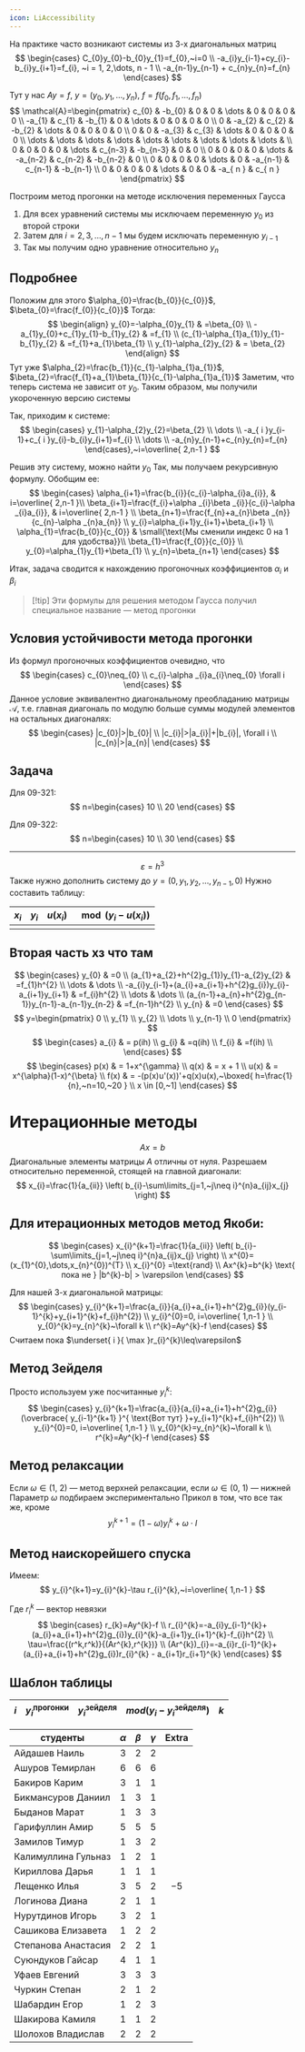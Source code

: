 ```yaml
---
icon: LiAccessibility
---
```

На практике часто возникают системы из 3-х диагональных матриц
$$
\begin{cases}
C_{0}y_{0}-b_{0}y_{1}=f_{0},~i=0 \\
-a_{i}y_{i-1}+cy_{i}-b_{i}y_{i+1}=f_{i}, ~i = 1, 2,\dots, n - 1 \\
-a_{n-1}y_{n-1} + c_{n}y_{n}=f_{n}
\end{cases}
$$

Тут у нас $Ay=f$, $y=(y_{0}, y_{1}, \dots, y_{n})$, $f=f(f_{0}, f_{1}, \dots, f_{ n })$
$$
\mathcal{A}=\begin{pmatrix}
c_{0} & -b_{0} & 0 & 0 & \dots & 0 & 0 & 0 & 0 \\
-a_{1} & c_{1} & -b_{1} & 0 & \dots & 0 & 0 & 0 & 0  \\
0 & -a_{2} & c_{2} & -b_{2} & \dots & 0 & 0 & 0 & 0 \\
0 & 0 & -a_{3} & c_{3} & \dots & 0 & 0 & 0 & 0  \\
\dots & \dots & \dots & \dots & \dots & \dots & \dots & \dots & \dots &  \\
0 & 0 & 0 & 0 & \dots & c_{n-3} & -b_{n-3} & 0 & 0 \\
0 & 0 & 0 & 0 & \dots & -a_{n-2} & c_{n-2} & -b_{n-2}  & 0 \\
0 & 0 & 0 & 0 & \dots & 0 & -a_{n-1} & c_{n-1} & -b_{n-1} \\
0 & 0 & 0 & 0 & \dots & 0 & 0 & -a_{ n } & c_{ n }
\end{pmatrix}
$$

Построим метод прогонки на методе исключения переменных Гаусса
1. Для всех уравнений системы мы исключаем переменную $y_{0}$ из второй строки
2. Затем для $i=2, 3, \dots, n-1$ мы будем исключать переменную $y_{i-1}$
3. Так мы получим одно уравнение относительно $y_{n}$

## Подробнее
Положим для этого $\alpha_{0}=\frac{b_{0}}{c_{0}}$, $\beta_{0}=\frac{f_{0}}{c_{0}}$
Тогда:
$$
\begin{align}
y_{0}=-\alpha_{0}y_{1} & =\beta_{0} \\
-a_{1}y_{0}+c_{1}y_{1}-b_{1}y_{2} & =f_{1} \\
(c_{1}-\alpha_{1}a_{1})y_{1}-b_{1}y_{2} & =f_{1}+a_{1}\beta_{1} \\
y_{1}-\alpha_{2}y_{2} & = \beta_{2}
\end{align}
$$
Тут уже $\alpha_{2}=\frac{b_{1}}{c_{1}-\alpha_{1}a_{1}}$, $\beta_{2}=\frac{f_{1}+a_{1}\beta_{1}}{c_{1}-\alpha_{1}a_{1}}$
Заметим, что теперь система не зависит от $y_{0}$. Таким образом, мы получили укороченную версию системы

Так, приходим к системе:
$$
\begin{cases}
y_{1}-\alpha_{2}y_{2}=\beta_{2} \\
\dots \\
-a_{ i }y_{i-1}+c_{ i }y_{i}-b_{i}y_{i+1}=f_{i} \\
\dots \\
-a_{n}y_{n-1}+c_{n}y_{n}=f_{n}
\end{cases},~i=\overline{ 2,n-1 }
$$

Решив эту систему, можно найти $y_{0}$
Так, мы получаем рекурсивную формулу. Обобщим ее:
$$
\begin{cases}
\alpha_{i+1}=\frac{b_{i}}{c_{i}-\alpha_{i}a_{i}}, & i=\overline{ 2,n-1 }\\
\beta_{i+1}=\frac{f_{i}+\alpha _{i}\beta _{i}}{c_{i}-\alpha _{i}a_{i}}, & i=\overline{ 2,n-1 } \\
\beta_{n+1}=\frac{f_{n}+a_{n}\beta _{n}}{c_{n}-\alpha _{n}a_{n}} \\
y_{i}=\alpha_{i+1}y_{i+1}+\beta_{i+1} \\
\alpha_{1}=\frac{b_{0}}{c_{0}}  & \small{\text{Мы сменили индекс 0 на 1 для удобства}}\\
\beta_{1}=\frac{f_{0}}{c_{0}} \\
y_{0}=\alpha_{1}y_{1}+\beta_{1} \\
y_{n}=\beta_{n+1}
\end{cases}
$$

Итак, задача сводится к нахождению прогоночных коэффициентов $\alpha _{i}$ и $\beta _{i}$
> [!tip] Эти формулы для решения методом Гаусса получил специальное название — метод прогонки

## Условия устойчивости метода прогонки
Из формул прогоночных коэффициентов очевидно, что 
$$
\begin{cases}
c_{0}\neq_{0} \\
c_{i}-\alpha _{i}a_{i}\neq_{0} \forall i
\end{cases}
$$
Данное условие эквивалентно диагональному преобладанию матрицы $\mathcal{A}$, т.е. главная диагональ по модулю больше суммы модулей элементов на остальных диагоналях:
$$
\begin{cases}
|c_{0}|>|b_{0}| \\
|c_{i}|>|a_{i}|+|b_{i}|, \forall i \\
|c_{n}|>|a_{n}|
\end{cases}
$$

## Задача
Для 09-321:
$$
n=\begin{cases}
10 \\
20
\end{cases}
$$

Для 09-322:
$$
n=\begin{cases}
10 \\
30
\end{cases}
$$

---

$$
\varepsilon=h^{3}
$$
Также нужно дополнить систему до $y=(0, y_{1}, y_{2},\dots,y_{n-1},0)$
Нужно составить таблицу:

| $x_{i}$ | $y_{i}$ | $u(x_{i})$ | $\mod(y_{i}-u(x_{i}))$ |
| ------- | ------- | ---------- | ---------------------- |
|         |         |            |                        |

## Вторая часть хз что там
$$
\begin{cases}
y_{0} & =0 \\
(a_{1}+a_{2}+h^{2}g_{1})y_{1}-a_{2}y_{2} & =f_{1}h^{2} \\
\dots & \dots \\
-a_{i}y_{i-1}+(a_{i}+a_{i+1}+h^{2}g_{i})y_{i}-a_{i+1}y_{i+1} & =f_{i}h^{2} \\
\dots & \dots \\
(a_{n-1}+a_{n}+h^{2}g_{n-1})y_{n-1}-a_{n-1}y_{n-2} & =f_{n-1}h^{2} \\
y_{n} & =0
\end{cases}
$$
$$
y=\begin{pmatrix}
0 \\
y_{1} \\
y_{2} \\
\dots \\
y_{n-1} \\
0
\end{pmatrix}
$$
$$
\begin{cases}
a_{i} & = p(ih) \\
g_{i} & =q(ih) \\
f_{i} & =f(ih) \\
\end{cases}
$$
$$
\begin{cases}
p(x)  & = 1+x^{\gamma} \\
q(x)  & = x + 1 \\
u(x)  & = x^{\alpha}(1-x)^{\beta} \\
f(x) & = -(p(x)u'(x))'+q(x)u(x),~\boxed{ h=\frac{1}{n},~n=10,~20 } \\
x \in [0,~1]
\end{cases}
$$

# Итерационные методы
$$
Ax=b
$$
Диагональные элементы матрицы $A$ отличны от нуля. Разрешаем относительно переменной, стоящей на главной диагонали:
$$
x_{i}=\frac{1}{a_{ii}} \left( b_{i}-\sum\limits_{j=1,~j\neq i}^{n}a_{ij}x_{j} \right)
$$

## Для итерационных методов метод Якоби:
$$
\begin{cases}
x_{i}^{k+1}=\frac{1}{a_{ii}} \left( b_{i}-\sum\limits_{j=1,~j\neq i}^{n}a_{ij}x_{j} \right) \\
x^{0}=(x_{1}^{0},\dots,x_{n}^{0})^{T} \\
x_{i}^{0} =\text{rand} \\
Ax^{k}=b^{k} \text{ пока не } |b^{k}-b| > \varepsilon
\end{cases}
$$

Для нашей 3-х диагональной матрицы:
$$
\begin{cases}
y_{i}^{k+1}=\frac{a_{i}}{a_{i}+a_{i+1}+h^{2}g_{i}}(y_{i-1}^{k}+y_{i+1}^{k}+f_{i}h^{2}) \\
y_{i}^{0}=0, i=\overline{ 1,n-1 } \\
y_{0}^{k}=y_{n}^{k}~\forall k \\
r^{k}=Ay^{k}-f
\end{cases}
$$
Считаем пока $\underset{ i }{ \max }r_{i}^{k}\leq\varepsilon$

## Метод Зейделя
Просто используем уже посчитанные $y_{i}^{k}$:
$$
\begin{cases}
y_{i}^{k+1}=\frac{a_{i}}{a_{i}+a_{i+1}+h^{2}g_{i}}(\overbrace{ y_{i-1}^{k+1} }^{ \text{Вот тут} }+y_{i+1}^{k}+f_{i}h^{2}) \\
y_{i}^{0}=0, i=\overline{ 1,n-1 } \\
y_{0}^{k}=y_{n}^{k}~\forall k \\
r^{k}=Ay^{k}-f
\end{cases}
$$

## Метод релаксации
Если $\omega \in (1,~2)$ — метод верхней релаксации, если $\omega \in (0,~1)$ — нижней
Параметр $\omega$ подбираем экспериментально 
Прикол в том, что все так же, кроме 
$$
y_{i}^{k+1}=(1-\omega)y_{i}^{k}+\omega \cdot I
$$

## Метод наискорейшего спуска
Имеем:
$$
y_{i}^{k+1}=y_{i}^{k}-\tau r_{i}^{k},~i=\overline{ 1,n-1 }
$$

Где $r_{i}^{k}$ — вектор невязки
$$
\begin{cases}
r_{k}=Ay^{k}-f \\
r_{i}^{k}=-a_{i}y_{i-1}^{k}+(a_{i}+a_{i+1}+h^{2}g_{i})y_{i}^{k}-a_{i+1}y_{i+1}^{k}-f_{i}h^{2} \\
\tau=\frac{(r^k,r^k)}{(Ar^{k},r^{k})} \\
(Ar^{k})_{i}=-a_{i}r_{i-1}^{k}+(a_{i}+a_{i+1}+h^{2}g_{i})r_{i}^{k} - a_{i+1}r_{i+1}^{k}
\end{cases}
$$
## Шаблон таблицы
| $i$ | $y_{i}^{\text{прогонки}}$ | $y_{i}^{\text{зейделя}}$ | $mod(y_{i}-y_{i}^{\text{зейделя}})$ | $k$    |
| --- | ------------------------- | ------------------------ | ----------------------------------- | --- |

| студенты            | $\alpha$ | $\beta$ | $\gamma$ | Extra |
| ------------------- |:--------:|:-------:|:--------:|:-----:|
| Айдашев Наиль       |    3     |    2    |    2     |       |
| Ашуров Темирлан     |    6     |    6    |    6     |       |
| Бакиров Карим       |    3     |    1    |    1     |       |
| Бикмансуров Даниил  |    1     |    3    |    1     |       |
| Быданов Марат       |    1     |    3    |    3     |       |
| Гарифуллин Амир     |    5     |    5    |    5     |       |
| Замилов Тимур       |    1     |    3    |    2     |       |
| Калимуллина Гульназ |    1     |    2    |    1     |       |
| Кириллова Дарья     |    1     |    1    |    1     |       |
| Лещенко Илья        |    3     |    5    |    2     |  −5   |
| Логинова Диана      |    2     |    1    |    1     |       |
| Нурутдинов Игорь    |    3     |    2    |    1     |       |
| Сашикова Елизавета  |    1     |    2    |    2     |       |
| Степанова Анастасия |    2     |    2    |    1     |       |
| Суюндуков Гайсар    |    4     |    1    |    1     |       |
| Уфаев Евгений       |    3     |    3    |    3     |       |
| Чуркин Степан       |    2     |    1    |    2     |       |
| Шабардин Егор       |    1     |    2    |    3     |       |
| Шакирова Камиля     |    1     |    1    |    2     |       |
| Шолохов Владислав   |    2     |    2    |    2     |       |
